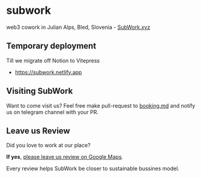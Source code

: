 # subwork
web3 cowork in Julian Alps, Bled, Slovenia - [SubWork.xyz](https://subwork.xyz)

Temporary deployment
---
Till we migrate off Notion to Vitepress
- https://subwork.netlify.app

Visiting SubWork
---
Want to come visit us? 
Feel free make pull-request to [booking.md](booking.md) and notify us on telegram channel with your PR.


Leave us Review
---
Did you love to work at our place? 

**If yes**, [please leave us review on Google Maps](https://goo.gl/maps/sabvduMGJ2JHDGGL8).

Every review helps SubWork be closer to sustainable bussines model.
